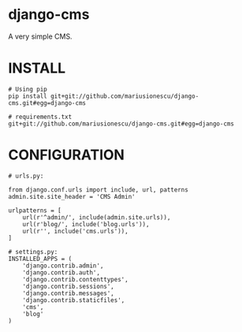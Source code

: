 # django-cms
A very simple CMS.

INSTALL
=======

    # Using pip
    pip install git+git://github.com/mariusionescu/django-cms.git#egg=django-cms

    # requirements.txt
    git+git://github.com/mariusionescu/django-cms.git#egg=django-cms


CONFIGURATION
=============

    # urls.py:
    
    from django.conf.urls import include, url, patterns
    admin.site.site_header = 'CMS Admin'

    urlpatterns = [
        url(r'^admin/', include(admin.site.urls)),
        url(r'blog/', include('blog.urls')),
        url(r'', include('cms.urls')),
    ]
    
    # settings.py:    
    INSTALLED_APPS = (
        'django.contrib.admin',
        'django.contrib.auth',
        'django.contrib.contenttypes',
        'django.contrib.sessions',
        'django.contrib.messages',
        'django.contrib.staticfiles',
        'cms',
        'blog'
    )

